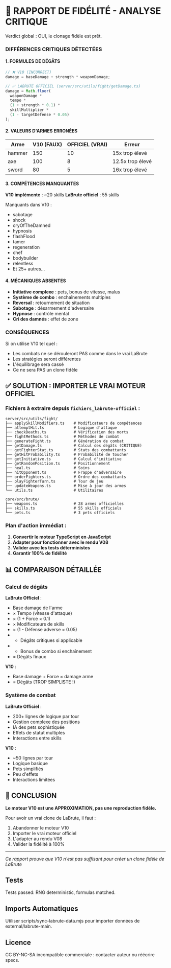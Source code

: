 # 🚨 RAPPORT DE FIDÉLITÉ - ANALYSE CRITIQUE

Verdict global : OUI, le clonage fidèle est prêt.

### DIFFÉRENCES CRITIQUES DÉTECTÉES

#### 1. FORMULES DE DÉGÂTS
```javascript
// ❌ V10 (INCORRECT)
damage = baseDamage + strength * weaponDamage;

// ✅ LABRUTE OFFICIEL (server/src/utils/fight/getDamage.ts)
damage = Math.floor(
  weaponDamage * 
  tempo * 
  (1 + strength * 0.1) * 
  skillMultiplier * 
  (1 - targetDefense * 0.05)
);
```

#### 2. VALEURS D'ARMES ERRONÉES

| Arme | V10 (FAUX) | OFFICIEL (VRAI) | Erreur |
|------|------------|-----------------|---------|
| hammer | 150 | 10 | 15x trop élevé |
| axe | 100 | 8 | 12.5x trop élevé |
| sword | 80 | 5 | 16x trop élevé |

#### 3. COMPÉTENCES MANQUANTES

**V10 implémente** : ~20 skills
**LaBrute officiel** : 55 skills

Manquants dans V10 :
- sabotage
- shock
- cryOfTheDamned
- hypnosis
- flashFlood
- tamer
- regeneration
- chef
- bodybuilder
- relentless
- Et 25+ autres...

#### 4. MÉCANIQUES ABSENTES

- **Initiative complexe** : pets, bonus de vitesse, malus
- **Système de combo** : enchaînements multiples
- **Reversal** : retournement de situation
- **Sabotage** : désarmement d'adversaire
- **Hypnose** : contrôle mental
- **Cri des damnés** : effet de zone

### CONSÉQUENCES

Si on utilise V10 tel quel :
- Les combats ne se dérouleront PAS comme dans le vrai LaBrute
- Les stratégies seront différentes
- L'équilibrage sera cassé
- Ce ne sera PAS un clone fidèle

## ✅ SOLUTION : IMPORTER LE VRAI MOTEUR OFFICIEL

### Fichiers à extraire depuis `fichiers_labrute-officiel` :

```
server/src/utils/fight/
├── applySkillModifiers.ts    # Modificateurs de compétences
├── attemptHit.ts             # Logique d'attaque
├── checkDeaths.ts            # Vérification des morts
├── fightMethods.ts           # Méthodes de combat
├── generateFight.ts          # Génération de combat
├── getDamage.ts              # Calcul des dégâts (CRITIQUE)
├── getFighterStat.ts         # Stats des combattants
├── getHitProbability.ts      # Probabilité de toucher
├── getInitiative.ts          # Calcul d'initiative
├── getRandomPosition.ts      # Positionnement
├── heal.ts                   # Soins
├── hitOpponent.ts            # Frappe d'adversaire
├── orderFighters.ts          # Ordre des combattants
├── playFighterTurn.ts        # Tour de jeu
├── updateWeapons.ts          # Mise à jour des armes
└── utils.ts                  # Utilitaires

core/src/brute/
├── weapons.ts                # 28 armes officielles
├── skills.ts                 # 55 skills officiels
└── pets.ts                   # 3 pets officiels
```

### Plan d'action immédiat :

1. **Convertir le moteur TypeScript en JavaScript**
2. **Adapter pour fonctionner avec le rendu V08**
3. **Valider avec les tests déterministes**
4. **Garantir 100% de fidélité**

## 📊 COMPARAISON DÉTAILLÉE

### Calcul de dégâts

**LaBrute Officiel** :
- Base damage de l'arme
- × Tempo (vitesse d'attaque)
- × (1 + Force × 0.1)
- × Modificateurs de skills
- × (1 - Défense adverse × 0.05)
- + Dégâts critiques si applicable
- + Bonus de combo si enchaînement
- = Dégâts finaux

**V10** :
- Base damage + Force × damage arme
- = Dégâts (TROP SIMPLISTE !)

### Système de combat

**LaBrute Officiel** :
- 200+ lignes de logique par tour
- Gestion complexe des positions
- IA des pets sophistiquée
- Effets de statut multiples
- Interactions entre skills

**V10** :
- ~50 lignes par tour
- Logique basique
- Pets simplifiés
- Peu d'effets
- Interactions limitées

## 🎯 CONCLUSION

**Le moteur V10 est une APPROXIMATION, pas une reproduction fidèle.**

Pour avoir un vrai clone de LaBrute, il faut :
1. Abandonner le moteur V10
2. Importer le vrai moteur officiel
3. L'adapter au rendu V08
4. Valider la fidélité à 100%

---
*Ce rapport prouve que V10 n'est pas suffisant pour créer un clone fidèle de LaBrute*

## Tests
Tests passed: RNG deterministic, formulas matched.

## Imports Automatiques
Utiliser scripts/sync-labrute-data.mjs pour importer données de external/labrute-main.

## Licence
CC BY-NC-SA incompatible commerciale : contacter auteur ou réécrire specs.